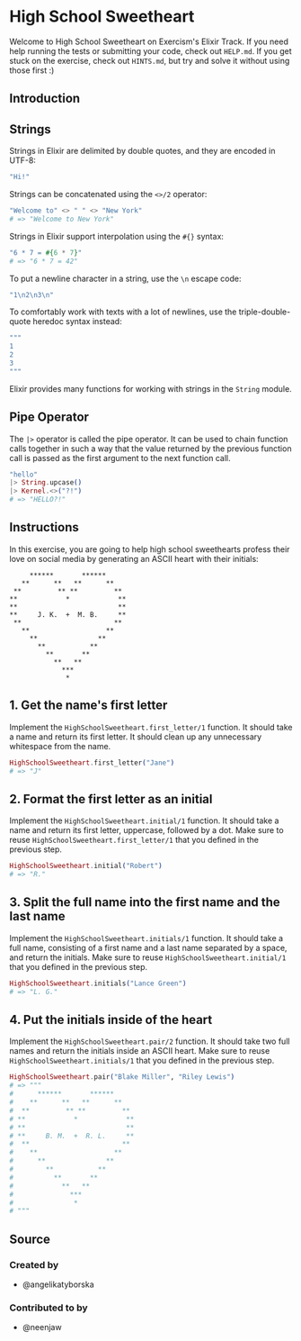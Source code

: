# High School Sweetheart

Welcome to High School Sweetheart on Exercism's Elixir Track.
If you need help running the tests or submitting your code, check out `HELP.md`.
If you get stuck on the exercise, check out `HINTS.md`, but try and solve it
without using those first :)

## Introduction

## Strings

Strings in Elixir are delimited by double quotes, and they are encoded in UTF-8:

```elixir
"Hi!"
```

Strings can be concatenated using the `<>/2` operator:

```elixir
"Welcome to" <> " " <> "New York"
# => "Welcome to New York"
```

Strings in Elixir support interpolation using the `#{}` syntax:

```elixir
"6 * 7 = #{6 * 7}"
# => "6 * 7 = 42"
```

To put a newline character in a string, use the `\n` escape code:

```elixir
"1\n2\n3\n"
```

To comfortably work with texts with a lot of newlines, use the triple-double-quote
heredoc syntax instead:

```elixir
"""
1
2
3
"""
```

Elixir provides many functions for working with strings in the `String` module.

## Pipe Operator

The `|>` operator is called the pipe operator. It can be used to chain function
calls together in such a way that the value returned by the previous function
call is passed as the first argument to the next function call.

```elixir
"hello"
|> String.upcase()
|> Kernel.<>("?!")
# => "HELLO?!"
```

## Instructions

In this exercise, you are going to help high school sweethearts profess their
love on social media by generating an ASCII heart with their initials:

```ascii
     ******       ******
   **      **   **      **
 **         ** **         **
**            *            **
**                         **
**     J. K.  +  M. B.     **
 **                       **
   **                   **
     **               **
       **           **
         **       **
           **   **
             ***
              *
```

## 1. Get the name's first letter

Implement the `HighSchoolSweetheart.first_letter/1` function. It should take a
name and return its first letter. It should clean up any unnecessary whitespace
from the name.

```elixir
HighSchoolSweetheart.first_letter("Jane")
# => "J"
```

## 2. Format the first letter as an initial

Implement the `HighSchoolSweetheart.initial/1` function. It should take a name
and return its first letter, uppercase, followed by a dot. Make sure to reuse
`HighSchoolSweetheart.first_letter/1` that you defined in the previous step.

```elixir
HighSchoolSweetheart.initial("Robert")
# => "R."
```

## 3. Split the full name into the first name and the last name

Implement the `HighSchoolSweetheart.initials/1` function. It should take a full
name, consisting of a first name and a last name separated by a space, and return
the initials. Make sure to reuse `HighSchoolSweetheart.initial/1` that you defined
in the previous step.

```elixir
HighSchoolSweetheart.initials("Lance Green")
# => "L. G."
```

## 4. Put the initials inside of the heart

Implement the `HighSchoolSweetheart.pair/2` function. It should take two full
names and return the initials inside an ASCII heart. Make sure to reuse
`HighSchoolSweetheart.initials/1` that you defined in the previous step.

```elixir
HighSchoolSweetheart.pair("Blake Miller", "Riley Lewis")
# => """
#      ******       ******
#    **      **   **      **
#  **         ** **         **
# **            *            **
# **                         **
# **     B. M.  +  R. L.     **
#  **                       **
#    **                   **
#      **               **
#        **           **
#          **       **
#            **   **
#              ***
#               *
# """
```

## Source

### Created by

- @angelikatyborska

### Contributed to by

- @neenjaw
